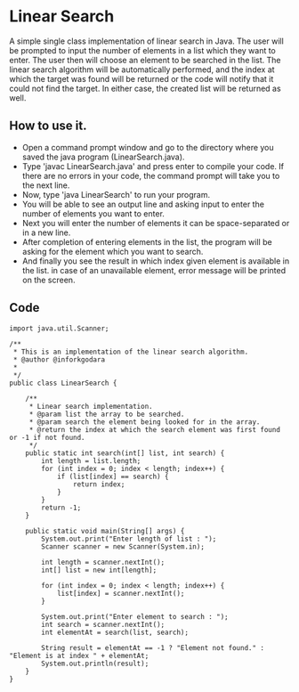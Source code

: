 # Linear Search

A simple single class implementation of linear search in Java. The user will be prompted to input the number of elements in a list which they want to enter. The user then will choose an element to be searched in the list. The linear search algorithm will be automatically performed, and the index at which the target was found will be returned or the code will notify that it could not find the target. In either case, the created list will be returned as well.

## How to use it.
* Open a command prompt window and go to the directory where you saved the java program (LinearSearch.java).
* Type 'javac LinearSearch.java' and press enter to compile your code. If there are no errors in your code, the command prompt will take you to the next line.
* Now, type 'java LinearSearch' to run your program.
* You will be able to see an output line and asking input to enter the number of elements you want to enter.
* Next you will enter the number of elements it can be space-separated or in a new line.
* After completion of entering elements in the list, the program will be asking for the element which you want to search.
* And finally you see the result in which index given element is available in the list. in case of an unavailable element, error message will be printed on the screen.

## Code
```
import java.util.Scanner;

/**
 * This is an implementation of the linear search algorithm.
 * @author @inforkgodara
 *
 */
public class LinearSearch {

    /**
     * Linear search implementation.
     * @param list the array to be searched.
     * @param search the element being looked for in the array.
     * @return the index at which the search element was first found or -1 if not found.
     */
    public static int search(int[] list, int search) {
        int length = list.length;
        for (int index = 0; index < length; index++) {
            if (list[index] == search) {
                return index;
            }
        }
        return -1;
    }

    public static void main(String[] args) {
        System.out.print("Enter length of list : ");
        Scanner scanner = new Scanner(System.in);

        int length = scanner.nextInt();
        int[] list = new int[length];

        for (int index = 0; index < length; index++) {
            list[index] = scanner.nextInt();
        }

        System.out.print("Enter element to search : ");
        int search = scanner.nextInt();
        int elementAt = search(list, search);

        String result = elementAt == -1 ? "Element not found." : "Element is at index " + elementAt;
        System.out.println(result);
    }
}
```